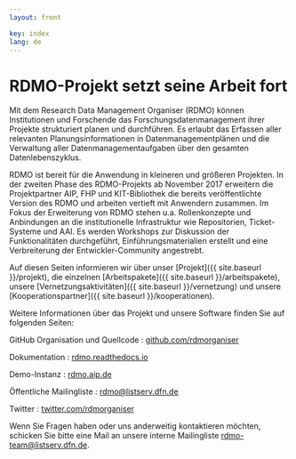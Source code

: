 ```yaml
---
layout: front

key: index
lang: de
---
```


RDMO-Projekt setzt seine Arbeit fort
====================================

Mit dem Research Data Management Organiser (RDMO) können Institutionen und Forschende das Forschungsdatenmanagement ihrer Projekte strukturiert planen und durchführen. Es erlaubt das Erfassen aller relevanten Planungsinformationen in Datenmanagementplänen und die Verwaltung aller Datenmanagementaufgaben über den gesamten Datenlebenszyklus.

RDMO ist bereit für die Anwendung in kleineren und größeren Projekten. In der zweiten Phase des RDMO-Projekts ab November 2017 erweitern die Projektpartner AIP, FHP und KIT-Bibliothek die bereits veröffentlichte Version des RDMO und arbeiten vertieft mit Anwendern zusammen. Im Fokus der Erweiterung von RDMO stehen u.a. Rollenkonzepte und Anbindungen an die institutionelle Infrastruktur wie Repositorien,
Ticket-Systeme und AAI. Es werden Workshops zur Diskussion der Funktionalitäten durchgeführt, Einführungsmaterialien erstellt und eine Verbreiterung der Entwickler-Community angestrebt.

Auf diesen Seiten informieren wir über unser [Projekt]({{ site.baseurl }}/projekt), die einzelnen [Arbeitspakete]({{ site.baseurl }}/arbeitspakete), unsere [Vernetzungsaktivitäten]({{ site.baseurl }}/vernetzung) und unsere [Kooperationspartner]({{ site.baseurl }}/kooperationen).

Weitere Informationen über das Projekt und unsere Software finden Sie auf folgenden Seiten:

GitHub Organisation und Quellcode
: [github.com/rdmorganiser](https://github.com/rdmorganiser)

Dokumentation
: [rdmo.readthedocs.io](https://rdmo.readthedocs.io/de/latest)

Demo-Instanz
: [rdmo.aip.de](https://rdmo.aip.de)

Öffentliche Mailingliste
: [rdmo@listserv.dfn.de](https://www.listserv.dfn.de/sympa/info/rdmo)

Twitter
: [twitter.com/rdmorganiser](https://twitter.com/rdmorganiser)

Wenn Sie Fragen haben oder uns anderweitig kontaktieren möchten, schicken Sie bitte eine Mail an unsere interne Mailingliste <a href="mailto:rdmo-team@listserv.dfn.de">rdmo-team@listserv.dfn.de</a>.
